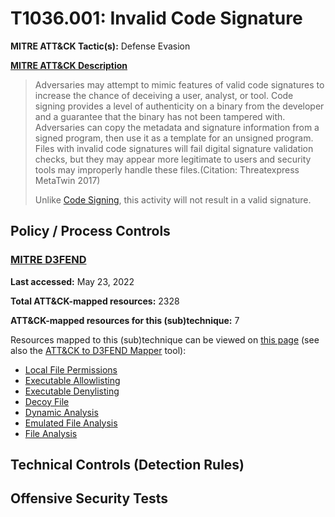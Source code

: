 # T1036.001: Invalid Code Signature
**MITRE ATT&CK Tactic(s):** Defense Evasion

**[MITRE ATT&CK Description](https://attack.mitre.org/techniques/T1036/001)**
<blockquote>Adversaries may attempt to mimic features of valid code signatures to increase the chance of deceiving a user, analyst, or tool. Code signing provides a level of authenticity on a binary from the developer and a guarantee that the binary has not been tampered with. Adversaries can copy the metadata and signature information from a signed program, then use it as a template for an unsigned program. Files with invalid code signatures will fail digital signature validation checks, but they may appear more legitimate to users and security tools may improperly handle these files.(Citation: Threatexpress MetaTwin 2017)

Unlike [Code Signing](https://attack.mitre.org/techniques/T1553/002), this activity will not result in a valid signature.</blockquote>

## Policy / Process Controls
### [MITRE D3FEND](https://d3fend.mitre.org/)
**Last accessed:** May 23, 2022

**Total ATT&CK-mapped resources:** 2328

**ATT&CK-mapped resources for this (sub)technique:** 7

Resources mapped to this (sub)technique can be viewed on [this page](https://d3fend.mitre.org/) (see also the [ATT&CK to D3FEND Mapper](https://d3fend.mitre.org/tools/attack-mapper) tool):

* [Local File Permissions](https://d3fend.mitre.org/technique/d3f:LocalFilePermissions)
* [Executable Allowlisting](https://d3fend.mitre.org/technique/d3f:ExecutableAllowlisting)
* [Executable Denylisting](https://d3fend.mitre.org/technique/d3f:ExecutableDenylisting)
* [Decoy File](https://d3fend.mitre.org/technique/d3f:DecoyFile)
* [Dynamic Analysis](https://d3fend.mitre.org/technique/d3f:DynamicAnalysis)
* [Emulated File Analysis](https://d3fend.mitre.org/technique/d3f:EmulatedFileAnalysis)
* [File Analysis](https://d3fend.mitre.org/technique/d3f:FileAnalysis)

## Technical Controls (Detection Rules)

## Offensive Security Tests

